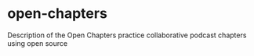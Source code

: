 # open-chapters
Description of the Open Chapters practice collaborative podcast chapters using open source
